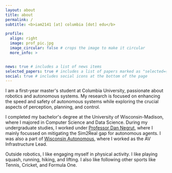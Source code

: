 ```yaml
---
layout: about
title: about
permalink: /
subtitle: <b>iam2141 [at] columbia [dot] edu</b>

profile:
  align: right
  image: prof_pic.jpg
  image_circular: false # crops the image to make it circular
  more_info: >


news: true # includes a list of news items
selected_papers: true # includes a list of papers marked as "selected={true}"
social: true # includes social icons at the bottom of the page
---
```


I am a first-year master's student at Columbia University, passionate about robotics and autonomous systems. My research is focused on enhancing the speed and safety of autonomous systems while exploring the crucial aspects of perception, planning, and control.

I completed my bachelor's degree at the University of Wisconsin-Madison, where I majored in Computer Science and Data Science. During my undergraduate studies, I worked under [Professor Dan Negrut](https://sbel.wisc.edu/negrut-dan/), where I mainly focussed on mitigating the Sim2Real gap for autonomous agents. I was also a part of [Wisconsin Autonomous](https://wa.wisc.edu/), where I worked as the AV Infrastructure Lead. 

Outside robotics, I like engaging myself in physical activity. I like playing squash, running, hiking, and lifting. I also like following other sports like Tennis, Cricket, and Formula One. 

